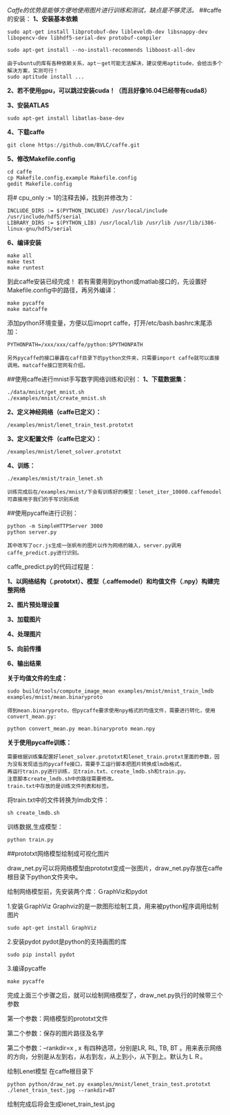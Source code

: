*Caffe的优势是能够方便地使用图片进行训练和测试，缺点是不够灵活。*
##caffe的安装：
**1、安装基本依赖**

```
sudo apt-get install libprotobuf-dev libleveldb-dev libsnappy-dev libopencv-dev libhdf5-serial-dev protobuf-compiler
```

```
sudo apt-get install --no-install-recommends libboost-all-dev
```

	由于ubuntu的库有各种依赖关系，apt－get可能无法解决，建议使用aptitude，会给出多个解决方案，实测可行！
	sudo aptitude install ...

**2、若不使用gpu，可以跳过安装cuda！（而且好像16.04已经带有cuda8）**

**3、安装ATLAS**

```
sudo apt-get install libatlas-base-dev
```

**4、下载caffe**

```
git clone https://github.com/BVLC/caffe.git
```

**5、修改Makefile.config**

```
cd caffe
cp Makefile.config.example Makefile.config 
gedit Makefile.config
```

将# cpu_only := 1的注释去掉，找到并修改为：

```
INCLUDE_DIRS := $(PYTHON_INCLUDE) /usr/local/include /usr/include/hdf5/serial
LIBRARY_DIRS := $(PYTHON_LIB) /usr/local/lib /usr/lib /usr/lib/i386-linux-gnu/hdf5/serial
```

**6、编译安装**

```
make all
make test
make runtest
```

到此caffe安装已经完成！
若有需要用到python或matlab接口的，先设置好Makefile.config中的路径，再另外编译：

```
make pycaffe
make matcaffe
```

添加python环境变量，方便以后imoprt caffe，打开/etc/bash.bashrc末尾添加：

```
PYTHONPATH=/xxx/xxx/caffe/python:$PYTHONPATH
```

	另外pycaffe的接口暴露在caff目录下的python文件夹，只需要import caffe就可以直接调用。matcaffe接口官网有介绍。

##使用caffe进行mnist手写数字网络训练和识别：
**1、下载数据集：**

```
./data/mnist/get_mnist.sh
./examples/mnist/create_mnist.sh
```

**2、定义神经网络（caffe已定义）：**

```
/examples/mnist/lenet_train_test.prototxt
```

**3、定义配置文件（caffe已定义）：**

```
/examples/mnist/lenet_solver.prototxt
```

**4、训练：**

```
./examples/mnist/train_lenet.sh
```

	训练完成后在/examples/mnist/下会有训练好的模型：lenet_iter_10000.caffemodel可直接用于我们的手写识别系统

##使用pycaffe进行识别：

```
python -m SimpleHTTPServer 3000
python server.py
```

	其中改写了ocr.js生成一张帆布的图片以作为网络的输入，server.py调用caffe_predict.py进行识别。

caffe_predict.py的代码过程是：

**1、以网络结构（.prototxt）、模型（.caffemodel）和均值文件（.npy）构建完整网络**

**2、图片预处理设置**

**3、加载图片**

**4、处理图片**

**5、向前传播**

**6、输出结果**


**关于均值文件的生成：**

```
sudo build/tools/compute_image_mean examples/mnist/mnist_train_lmdb examples/mnist/mean.binaryproto
```
	得到mean.binaryproto，但pycaffe要求使用npy格式的均值文件，需要进行转化，使用convert_mean.py:

```
python convert_mean.py mean.binaryproto mean.npy
```
**关于使用pycaffe训练：**

	需要根据训练集配置好lenet_solver.prototxt和lenet_train.protxt里面的参数，因为没有发现适当的pycaffe接口，需要手工运行脚本把图片转换成lmdb格式，
	再运行train.py进行训练，见train.txt、create_lmdb.sh和train.py。
	注意脚本create_lmdb.sh中的路径需要修改。
	train.txt中存放的是训练文件列表和标签。

将train.txt中的文件转换为lmdb文件：
```
sh create_lmdb.sh
```
训练数据,生成模型：
```
python train.py
```
##prototxt网络模型绘制成可视化图片

draw_net.py可以将网络模型由prototxt变成一张图片，draw_net.py存放在caffe根目录下python文件夹中。

绘制网络模型前，先安装两个库：ＧraphViz和pydot

1.安装ＧraphViz
Graphviz的是一款图形绘制工具，用来被python程序调用绘制图片

    sudo apt-get install GraphViz

2.安装pydot
pydot是python的支持画图的库

    sudo pip install pydot

3.编译pycaffe

    make pycaffe

完成上面三个步骤之后，就可以绘制网络模型了，draw_net.py执行的时候带三个参数

第一个参数：网络模型的prototxt文件

第二个参数：保存的图片路径及名字

第二个参数：–rankdir=x , x 有四种选项，分别是LR, RL, TB, BT 。用来表示网络的方向，分别是从左到右，从右到左，从上到小，从下到上。默认为ＬＲ。

绘制Lenet模型
在caffe根目录下

    python python/draw_net.py examples/mnist/lenet_train_test.prototxt ./lenet_train_test.jpg --rankdir=BT

绘制完成后将会生成lenet_train_test.jpg

